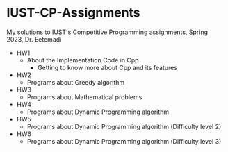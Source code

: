 # IUST-CP-Assignments

My solutions to IUST's Competitive Programming assignments, Spring 2023, Dr. Eetemadi

- HW1
  - About the Implementation Code in Cpp
    - Getting to know more about Cpp and its features
- HW2
  - Programs about Greedy algorithm
- HW3
  - Programs about Mathematical problems
- HW4
  - Programs about Dynamic Programming algorithm
- HW5
  - Programs about Dynamic Programming algorithm (Difficulty level 2)
- HW6
  - Programs about Dynamic Programming algorithm (Difficulty level 3)
